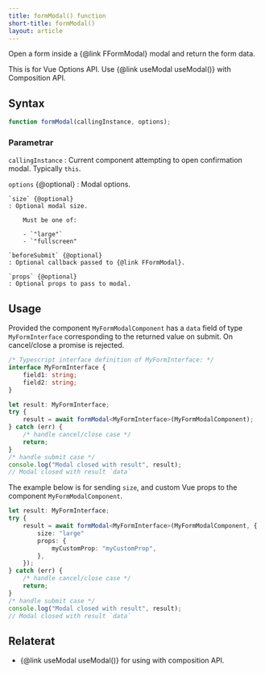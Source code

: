 ```yaml
---
title: formModal() function
short-title: formModal()
layout: article
---
```


Open a form inside a {@link FFormModal} modal and return the form data.

This is for Vue Options API.
Use {@link useModal useModal()} with Composition API.

## Syntax

```ts
function formModal(callingInstance, options);
```

### Parametrar

`callingInstance`
: Current component attempting to open confirmation modal. Typically `this`.

`options` {@optional}
: Modal options.

    `size` {@optional}
    : Optional modal size.

        Must be one of:

    	- `"large"`
    	- `"fullscreen"

    `beforeSubmit` {@optional}
    : Optional callback passed to {@link FFormModal}.

    `props` {@optional}
    : Optional props to pass to modal.

## Usage

Provided the component `MyFormModalComponent` has a `data` field of type `MyFormInterface` corresponding to the returned value on submit.
On cancel/close a promise is rejected.

```ts
/* Typescript interface definition of MyFormInterface: */
interface MyFormInterface {
    field1: string;
    field2: string;
}
```

```ts
let result: MyFormInterface;
try {
    result = await formModal<MyFormInterface>(MyFormModalComponent);
} catch (err) {
    /* handle cancel/close case */
    return;
}
/* handle submit case */
console.log("Modal closed with result", result);
// Modal closed with result `data`
```

The example below is for sending `size`, and custom Vue props to the component `MyFormModalComponent`.

```ts
let result: MyFormInterface;
try {
    result = await formModal<MyFormInterface>(MyFormModalComponent, {
        size: "large"
        props: {
            myCustomProp: "myCustomProp",
        },
    });
} catch (err) {
    /* handle cancel/close case */
    return;
}
/* handle submit case */
console.log("Modal closed with result", result);
// Modal closed with result `data`
```

## Relaterat

-   {@link useModal useModal()} for using with composition API.
